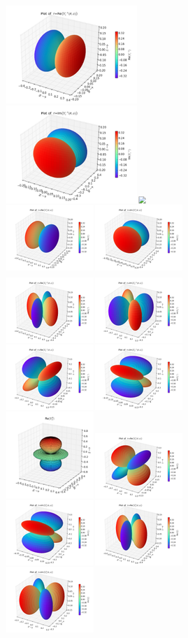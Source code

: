 
<img src="Y_1-1_Re.png" width="300" /> <img src="Y_1-1_Im.png" width="300" />
<img src="Y_10_Re.png" width="200" />
<img src="Y_11_Re.png" width="200" /> <img src="Y_11_Im.png" width="200" />

<img src="Y_2-2_Re.png" width="200" />
<img src="Y_2-2_Im.png" width="200" />
<img src="Y_2-1_Re.png" width="200" />
<img src="Y_2-1_Im.png" width="200" />
<img src="Y_20_Re.png" width="200" />
<img src="Y_21_Re.png" width="200" />
<img src="Y_21_Im.png" width="200" />
<img src="Y_22_Re.png" width="200" />
<img src="Y_22_Im.png" width="200" />



